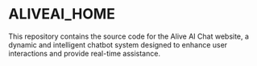 # ALIVEAI_HOME
This repository contains the source code for the Alive AI Chat website, a dynamic and intelligent chatbot system designed to enhance user interactions and provide real-time assistance.
